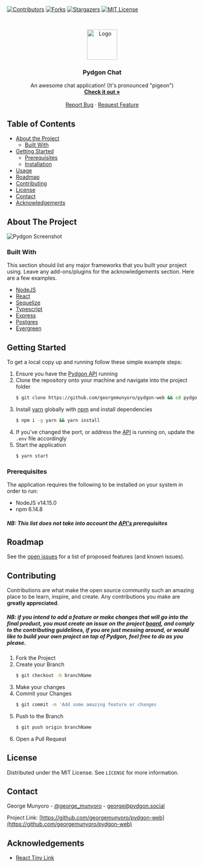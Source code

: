 

[![Contributors][contributors-shield]][contributors-url]
[![Forks][forks-shield]][forks-url]
[![Stargazers][stars-shield]][stars-url]
[![MIT License][license-shield]][license-url]

<!-- PROJECT LOGO -->
<br />
<p align="center">
  <a href="https://github.com/georgemunyoro/pydgon-web">
    <img src="https://pydgon.s3.us-east-2.amazonaws.com/logos/pydgon-dark-transparent.png" alt="Logo" width="80" height="80">
  </a>

  <h3 align="center">Pydgon Chat</h3>

  <p align="center">
    An awesome chat application! (It's pronounced "pigeon")
    <br />
    <a href="https://github.com/georgemunyoro/pydgon-web"><strong>Check it out »</strong></a>
    <br />
    <br />
    <a href="https://github.com/georgemunyoro/pydgon-web/issues">Report Bug</a>
    ·
    <a href="https://github.com/georgemunyoro/pydgon-web/issues">Request Feature</a>
  </p>
</p>



<!-- TABLE OF CONTENTS -->
## Table of Contents

* [About the Project](#about-the-project)
  * [Built With](#built-with)
* [Getting Started](#getting-started)
  * [Prerequisites](#prerequisites)
  * [Installation](#installation)
* [Usage](#usage)
* [Roadmap](#roadmap)
* [Contributing](#contributing)
* [License](#license)
* [Contact](#contact)
* [Acknowledgements](#acknowledgements)



<!-- ABOUT THE PROJECT -->
## About The Project

![Pydgon Screenshot](https://pydgon.s3.us-east-2.amazonaws.com/repo/beta-screenshot.png)



### Built With
This section should list any major frameworks that you built your project using. Leave any add-ons/plugins for the acknowledgements section. Here are a few examples.
* [NodeJS](https://nodejs.org/en/)
* [React](https://reactjs.org/)
* [Sequelize](https://sequelize.org/)
* [Typescript](https://www.typescriptlang.org/)
* [Express](https://expressjs.com/)
* [Postgres](https://www.postgresql.org/)
* [Evergreen](https://evergreen.segment.com/)


<!-- GETTING STARTED -->
## Getting Started

To get a local copy up and running follow these simple example steps:
1. Ensure you have the [Pydgon API](https://github.com/georgemunyoro/pydgon-api) running
2. Clone the repository onto your machine and navigate into the project folder
	```sh
	$ git clone https://github.com/georgemunyoro/pydgon-web && cd pydgon-web
	```
3. Install [yarn](https://yarnpkg.com/) globally with [npm](https://www.npmjs.com/) and install dependencies
	```sh
	$ npm i -g yarn && yarn install
	```
4. If you've changed the port, or address the [API](https://github.com/georgemunyoro/pydgon-api) is running on, update the `.env` file accordingly
5. Start the application
	```sh
	$ yarn start
	```

### Prerequisites
The application requires the following to be installed on your system in order to run:
 - NodeJS v14.15.0
 - npm 6.14.8
##### NB: This list does not take into account the [API's](https://georgemunyoro.myjetbrains.com/youtrack/issues?q=project:%20%7BMercury%7D%20State:%20Unresolved) prerequisites






<!-- ROADMAP -->
## Roadmap

See the [open issues](https://github.com/othneildrew/Best-README-Template/issues) for a list of proposed features (and known issues).



<!-- CONTRIBUTING -->
## Contributing

Contributions are what make the open source community such an amazing place to be learn, inspire, and create. Any contributions you make are **greatly appreciated**.

##### NB: if you intend to add a feature or make changes that will go into the final product, you must create an issue on the project [board](), and comply to the contributing guidelines, if you are just messing around, or would like to build your own project on top of Pydgon, feel free to do as you please.
1. Fork the Project
2. Create your Branch
	```sh
	$ git checkout -b branchName
	```
3. Make your changes
4. Commit your Changes
	```sh
	$ git commit -m 'Add some amazing feature or changes
	```
5. Push to the Branch
	```sh
	$ git push origin branchName
	```
7. Open a Pull Request

<!-- LICENSE -->
## License

Distributed under the MIT License. See `LICENSE` for more information.



<!-- CONTACT -->
## Contact

George Munyoro - [@george_munyoro](https://twitter.com/your_username) - george@pydgon.social

Project Link: [https://github.com/georgemunyoro/pydgon-web](https://github.com/georgemunyoro/pydgon-web)



<!-- ACKNOWLEDGEMENTS -->
## Acknowledgements
* [React Tiny Link](https://www.npmjs.com/package/react-tiny-link)


<!-- MARKDOWN LINKS & IMAGES -->
<!-- https://www.markdownguide.org/basic-syntax/#reference-style-links -->
[contributors-shield]: https://img.shields.io/github/contributors/georgemunyoro/pydgon-web.svg?style=flat-square
[contributors-url]: https://github.com/georgemunyoro/pydgon-web/graphs/contributors
[forks-shield]: https://img.shields.io/github/forks/georgemunyoro/pydgon-web.svg?style=flat-square
[forks-url]: https://github.com/georgemunyoro/pydgon-web/network/members
[stars-shield]: https://img.shields.io/github/stars/georgemunyoro/pydgon-web.svg?style=flat-square
[stars-url]: https://github.com/georgemunyoro/pydgon-web/stargazers
[issues-url]: https://georgemunyoro.myjetbrains.com/youtrack/agiles/119-2/current
[license-url]: https://github.com/georgemunyoro/pydgon-web/blob/master/LICENSE.txt
[license-shield]: https://img.shields.io/github/license/georgemunyoro/pydgon-web.svg?style=flat-square
[linkedin-url]: https://linkedin.com/in/georgemunyoro
